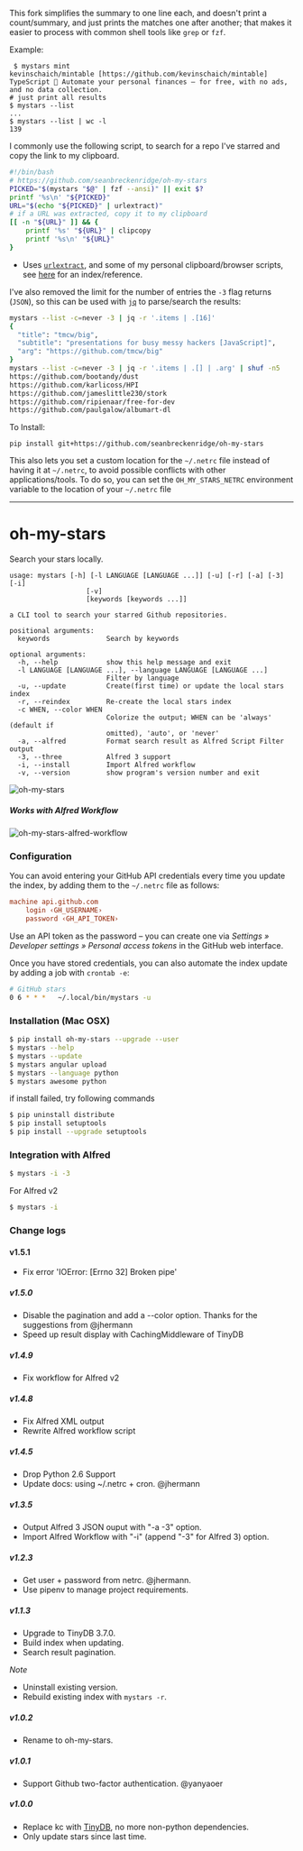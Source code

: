 This fork simplifies the summary to one line each, and doesn't print a count/summary, and just prints the matches one after another; that makes it easier to process with common shell tools like `grep` or `fzf`.

Example:

```shell
 $ mystars mint
kevinschaich/mintable [https://github.com/kevinschaich/mintable] TypeScript 🍃 Automate your personal finances – for free, with no ads, and no data collection.
# just print all results
$ mystars --list
...
$ mystars --list | wc -l
139
```

I commonly use the following script, to search for a repo I've starred and copy the link to my clipboard.

```bash
#!/bin/bash
# https://github.com/seanbreckenridge/oh-my-stars
PICKED="$(mystars "$@" | fzf --ansi)" || exit $?
printf '%s\n' "${PICKED}"
URL="$(echo "${PICKED}" | urlextract)"
# if a URL was extracted, copy it to my clipboard
[[ -n "${URL}" ]] && {
	printf '%s' "${URL}" | clipcopy
	printf '%s\n' "${URL}"
}
```

- Uses [`urlextract`](https://pypi.org/project/urlextract/), and some of my personal clipboard/browser scripts, see [here](https://sean.fish/d/?dark) for an index/reference.


I've also removed the limit for the number of entries the `-3` flag returns (`JSON`), so this can be used with [`jq`](https://stedolan.github.io/jq/) to parse/search the results:

```bash
mystars --list -c=never -3 | jq -r '.items | .[16]'
{
  "title": "tmcw/big",
  "subtitle": "presentations for busy messy hackers [JavaScript]",
  "arg": "https://github.com/tmcw/big"
}
mystars --list -c=never -3 | jq -r '.items | .[] | .arg' | shuf -n5
https://github.com/bootandy/dust
https://github.com/karlicoss/HPI
https://github.com/jameslittle230/stork
https://github.com/ripienaar/free-for-dev
https://github.com/paulgalow/albumart-dl
```

To Install:

`pip install git+https://github.com/seanbreckenridge/oh-my-stars`

This also lets you set a custom location for the `~/.netrc` file instead of having it at `~/.netrc`, to avoid possible conflicts with other applications/tools. To do so, you can set the `OH_MY_STARS_NETRC` environment variable to the location of your `~/.netrc` file

---

# oh-my-stars

Search your stars locally.

```
usage: mystars [-h] [-l LANGUAGE [LANGUAGE ...]] [-u] [-r] [-a] [-3] [-i]
                   [-v]
                   [keywords [keywords ...]]

a CLI tool to search your starred Github repositories.

positional arguments:
  keywords              Search by keywords

optional arguments:
  -h, --help            show this help message and exit
  -l LANGUAGE [LANGUAGE ...], --language LANGUAGE [LANGUAGE ...]
                        Filter by language
  -u, --update          Create(first time) or update the local stars index
  -r, --reindex         Re-create the local stars index
  -c WHEN, --color WHEN
                        Colorize the output; WHEN can be 'always' (default if
                        omitted), 'auto', or 'never'
  -a, --alfred          Format search result as Alfred Script Filter output
  -3, --three           Alfred 3 support
  -i, --install         Import Alfred workflow
  -v, --version         show program's version number and exit

```

![oh-my-stars](https://raw.github.com/wolfg1969/my-stars-pilot/master/oh-my-stars.png)
##### Works with Alfred Workflow

![oh-my-stars-alfred-workflow](https://raw.github.com/wolfg1969/my-stars-pilot/master/oh-my-stars-alfred-workflow.png)

### Configuration
You can avoid entering your GitHub API credentials every time you update the index, by adding them to the ``~/.netrc`` file as follows:

```ini
machine api.github.com
    login ‹GH_USERNAME›
    password ‹GH_API_TOKEN›
```
Use an API token as the password – you can create one via *Settings » Developer settings » Personal access tokens* in the GitHub web interface.

Once you have stored credentials, you can also automate the index update by adding a job with ``crontab -e``:

```sh
# GitHub stars
0 6 * * *	~/.local/bin/mystars -u
```

### Installation (Mac OSX)
```sh
$ pip install oh-my-stars --upgrade --user
$ mystars --help
$ mystars --update
$ mystars angular upload
$ mystars --language python
$ mystars awesome python
``` 

if install failed, try following commands
```sh
$ pip uninstall distribute
$ pip install setuptools
$ pip install --upgrade setuptools
```

### Integration with Alfred
```sh
$ mystars -i -3
```
For Alfred v2
```sh
$ mystars -i
```

### Change logs

#### v1.5.1
- Fix error 'IOError: [Errno 32] Broken pipe'

##### v1.5.0
- Disable the pagination and add a --color option. Thanks for the suggestions from @jhermann
- Speed up result display with CachingMiddleware of TinyDB

##### v1.4.9
- Fix workflow for Alfred v2

##### v1.4.8
- Fix Alfred XML output
- Rewrite Alfred workflow script

##### v1.4.5
- Drop Python 2.6 Support
- Update docs: using ~/.netrc + cron. @jhermann

##### v1.3.5
- Output Alfred 3 JSON ouput with "-a -3" option.
- Import Alfred Workflow with "-i" (append "-3" for Alfred 3) option.

##### v1.2.3
- Get user + password from netrc. @jhermann.
- Use pipenv to manage project requirements.

##### v1.1.3
- Upgrade to TinyDB 3.7.0.
- Build index when updating.
- Search result pagination.

*Note*
- Uninstall existing version.
- Rebuild existing index with `mystars -r`.

##### v1.0.2
- Rename to oh-my-stars.

##### v1.0.1
- Support Github two-factor authentication. @yanyaoer

##### v1.0.0

- Replace kc with [TinyDB](https://github.com/msiemens/tinydb), no more non-python dependencies.
- Only update stars since last time.
